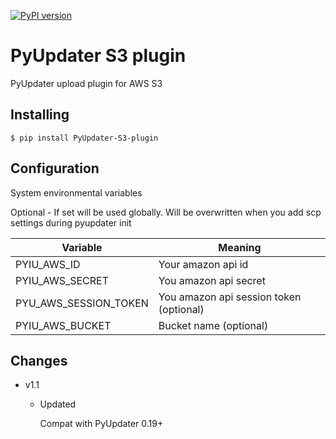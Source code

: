 [![PyPI version](https://badge.fury.io/py/PyUpdater-S3-Plugin.svg)](http://badge.fury.io/py/PyUpdater-S3-Plugin)

# PyUpdater S3 plugin

PyUpdater upload plugin for AWS S3

## Installing

    $ pip install PyUpdater-S3-plugin


## Configuration

System environmental variables

Optional - If set will be used globally. Will be overwritten when you add scp settings during pyupdater init

| Variable              | Meaning                                 |
| --------------------- |---------------------------------------- |
| PYIU_AWS_ID           | Your amazon api id                      |
| PYIU_AWS_SECRET       | You amazon api secret                   |
| PYU_AWS_SESSION_TOKEN | You amazon api session token (optional) |
| PYIU_AWS_BUCKET       | Bucket name (optional)                  |


## Changes

* v1.1

    - Updated

        Compat with PyUpdater 0.19+